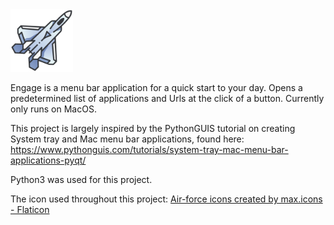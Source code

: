 <img src="jet.png" width="100">

Engage is a menu bar application for a quick start to your day. Opens a predetermined list of  applications and Urls at the click of a button. Currently only runs on MacOS. 

This project is largely inspired by the PythonGUIS tutorial on creating System tray and Mac menu bar applications, found here: https://www.pythonguis.com/tutorials/system-tray-mac-menu-bar-applications-pyqt/

Python3 was used for this project. 

The icon used throughout this project: <a href="https://www.flaticon.com/free-icons/air-force" title="air-force icons">Air-force icons created by max.icons - Flaticon</a>